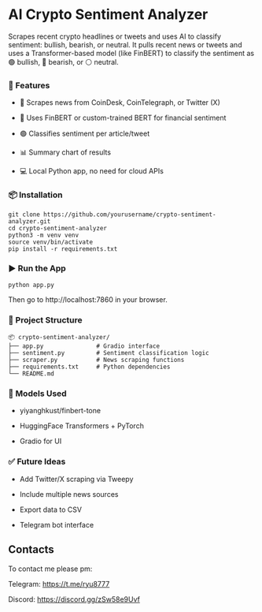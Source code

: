 # AI Crypto Sentiment Analyzer
Scrapes recent crypto headlines or tweets and uses AI to classify sentiment: bullish, bearish, or neutral.
It pulls recent news or tweets and uses a Transformer-based model (like FinBERT) to classify the sentiment as 🟢 bullish, 🔴 bearish, or ⚪ neutral.

### 🔧 Features
- 📰 Scrapes news from CoinDesk, CoinTelegraph, or Twitter (X)

- 🧠 Uses FinBERT or custom-trained BERT for financial sentiment

- 🟢 Classifies sentiment per article/tweet

- 📊 Summary chart of results

- 💻 Local Python app, no need for cloud APIs

  

### 📦 Installation

```
git clone https://github.com/yourusername/crypto-sentiment-analyzer.git
cd crypto-sentiment-analyzer
python3 -m venv venv
source venv/bin/activate
pip install -r requirements.txt
```

### ▶️ Run the App
```
python app.py
```
Then go to http://localhost:7860 in your browser.

### 📁 Project Structure

```
📦 crypto-sentiment-analyzer/
├── app.py               # Gradio interface
├── sentiment.py         # Sentiment classification logic
├── scraper.py           # News scraping functions
├── requirements.txt     # Python dependencies
└── README.md
```

### 🧠 Models Used
- yiyanghkust/finbert-tone

- HuggingFace Transformers + PyTorch

- Gradio for UI

### ✅ Future Ideas
- Add Twitter/X scraping via Tweepy

- Include multiple news sources

- Export data to CSV

- Telegram bot interface

## Contacts
To contact me please pm:

Telegram: https://t.me/ryu8777

Discord: https://discord.gg/zSw58e9Uvf
